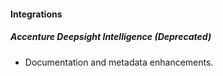 
#### Integrations
##### Accenture Deepsight Intelligence (Deprecated)
- Documentation and metadata enhancements.
